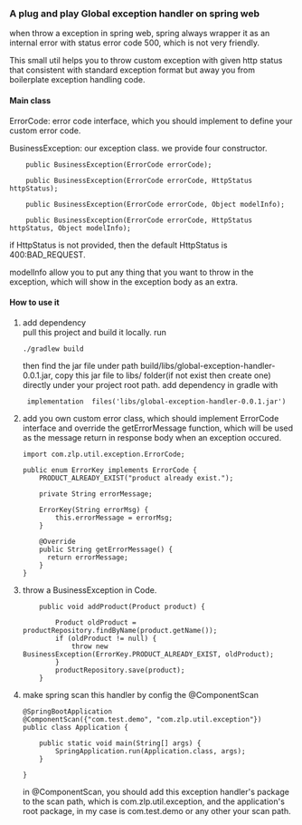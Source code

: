 ### A plug and play Global exception handler on spring web

when throw a exception in spring web, spring always wrapper it as an
internal error with status error code 500, which is not very friendly.
 
This small util helps you to throw custom exception with given http status 
that consistent with standard exception format
but away you from boilerplate exception handling code. 

#### Main class

ErrorCode: error code interface, which you should implement to define your custom error code.
 
BusinessException: our exception class. we provide four constructor.
```$xslt
    public BusinessException(ErrorCode errorCode);

    public BusinessException(ErrorCode errorCode, HttpStatus httpStatus);

    public BusinessException(ErrorCode errorCode, Object modelInfo);

    public BusinessException(ErrorCode errorCode, HttpStatus httpStatus, Object modelInfo);
```
if HttpStatus is not provided, then the default HttpStatus is 400:BAD_REQUEST.

modelInfo allow you to put any thing that you want to throw in the exception, which will show in the exception body as an extra. 

#### How to use it
1. add dependency  
   pull this project and build it locally. run
   ```$xslt
   ./gradlew build
   ```
   then find the jar file under path build/libs/global-exception-handler-0.0.1.jar,
   copy this jar file to libs/ folder(if not exist then create one) directly under your project root path.
   add dependency in gradle with
   ```$xslt
    implementation  files('libs/global-exception-handler-0.0.1.jar')
   ```
   
2. add you own custom error class, which should implement ErrorCode interface and override the getErrorMessage function,
which will be used as the message return in response body when an exception occured.

    ```$java
    import com.zlp.util.exception.ErrorCode;

    public enum ErrorKey implements ErrorCode {
        PRODUCT_ALREADY_EXIST("product already exist.");

        private String errorMessage;

        ErrorKey(String errorMsg) {
            this.errorMessage = errorMsg;
        }

        @Override
        public String getErrorMessage() {
          return errorMessage;
        }
    }
    ```
3. throw a BusinessException in Code.
    ```$java
        public void addProduct(Product product) {
    
            Product oldProduct = productRepository.findByName(product.getName());
            if (oldProduct != null) {
                throw new BusinessException(ErrorKey.PRODUCT_ALREADY_EXIST, oldProduct);
            }
            productRepository.save(product);
        }
    ```
4. make spring scan this handler by config the @ComponentScan
    ```$java
    @SpringBootApplication
    @ComponentScan({"com.test.demo", "com.zlp.util.exception"})
    public class Application {
    
        public static void main(String[] args) {
            SpringApplication.run(Application.class, args);
        }
    
    }
    ```
    in @ComponentScan, you should add this exception handler's package to the scan path, which is 
    com.zlp.util.exception, and the application's root package, in my case is com.test.demo 
    or any other your scan path. 